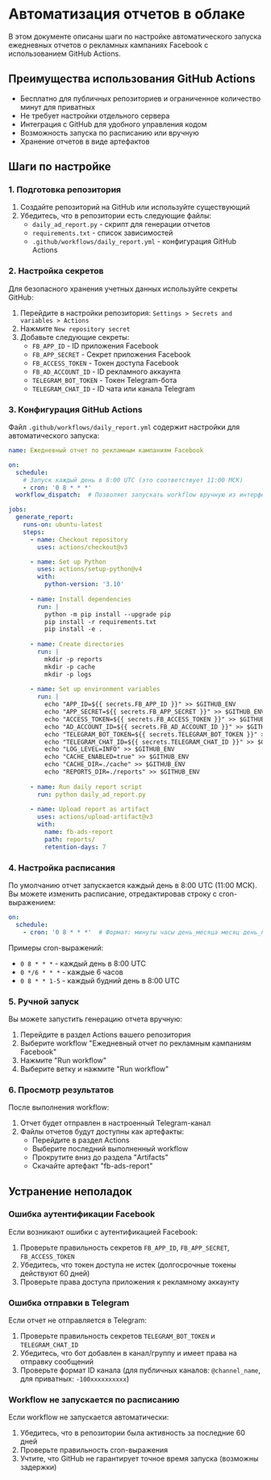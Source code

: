 # Автоматизация отчетов в облаке

В этом документе описаны шаги по настройке автоматического запуска ежедневных отчетов о рекламных кампаниях Facebook с использованием GitHub Actions.

## Преимущества использования GitHub Actions

- Бесплатно для публичных репозиториев и ограниченное количество минут для приватных
- Не требует настройки отдельного сервера
- Интеграция с GitHub для удобного управления кодом
- Возможность запуска по расписанию или вручную
- Хранение отчетов в виде артефактов

## Шаги по настройке

### 1. Подготовка репозитория

1. Создайте репозиторий на GitHub или используйте существующий
2. Убедитесь, что в репозитории есть следующие файлы:
   - `daily_ad_report.py` - скрипт для генерации отчетов
   - `requirements.txt` - список зависимостей
   - `.github/workflows/daily_report.yml` - конфигурация GitHub Actions

### 2. Настройка секретов

Для безопасного хранения учетных данных используйте секреты GitHub:

1. Перейдите в настройки репозитория: `Settings > Secrets and variables > Actions`
2. Нажмите `New repository secret`
3. Добавьте следующие секреты:
   - `FB_APP_ID` - ID приложения Facebook
   - `FB_APP_SECRET` - Секрет приложения Facebook
   - `FB_ACCESS_TOKEN` - Токен доступа Facebook
   - `FB_AD_ACCOUNT_ID` - ID рекламного аккаунта
   - `TELEGRAM_BOT_TOKEN` - Токен Telegram-бота
   - `TELEGRAM_CHAT_ID` - ID чата или канала Telegram

### 3. Конфигурация GitHub Actions

Файл `.github/workflows/daily_report.yml` содержит настройки для автоматического запуска:

```yaml
name: Ежедневный отчет по рекламным кампаниям Facebook

on:
  schedule:
    # Запуск каждый день в 8:00 UTC (это соответствует 11:00 МСК)
    - cron: '0 8 * * *'
  workflow_dispatch:  # Позволяет запускать workflow вручную из интерфейса GitHub

jobs:
  generate_report:
    runs-on: ubuntu-latest
    steps:
      - name: Checkout repository
        uses: actions/checkout@v3

      - name: Set up Python
        uses: actions/setup-python@v4
        with:
          python-version: '3.10'
          
      - name: Install dependencies
        run: |
          python -m pip install --upgrade pip
          pip install -r requirements.txt
          pip install -e .
          
      - name: Create directories
        run: |
          mkdir -p reports
          mkdir -p cache
          mkdir -p logs
          
      - name: Set up environment variables
        run: |
          echo "APP_ID=${{ secrets.FB_APP_ID }}" >> $GITHUB_ENV
          echo "APP_SECRET=${{ secrets.FB_APP_SECRET }}" >> $GITHUB_ENV
          echo "ACCESS_TOKEN=${{ secrets.FB_ACCESS_TOKEN }}" >> $GITHUB_ENV
          echo "AD_ACCOUNT_ID=${{ secrets.FB_AD_ACCOUNT_ID }}" >> $GITHUB_ENV
          echo "TELEGRAM_BOT_TOKEN=${{ secrets.TELEGRAM_BOT_TOKEN }}" >> $GITHUB_ENV
          echo "TELEGRAM_CHAT_ID=${{ secrets.TELEGRAM_CHAT_ID }}" >> $GITHUB_ENV
          echo "LOG_LEVEL=INFO" >> $GITHUB_ENV
          echo "CACHE_ENABLED=true" >> $GITHUB_ENV
          echo "CACHE_DIR=./cache" >> $GITHUB_ENV
          echo "REPORTS_DIR=./reports" >> $GITHUB_ENV
          
      - name: Run daily report script
        run: python daily_ad_report.py
        
      - name: Upload report as artifact
        uses: actions/upload-artifact@v3
        with:
          name: fb-ads-report
          path: reports/
          retention-days: 7
```

### 4. Настройка расписания

По умолчанию отчет запускается каждый день в 8:00 UTC (11:00 МСК). Вы можете изменить расписание, отредактировав строку с cron-выражением:

```yaml
on:
  schedule:
    - cron: '0 8 * * *'  # Формат: минуты часы день_месяца месяц день_недели
```

Примеры cron-выражений:
- `0 8 * * *` - каждый день в 8:00 UTC
- `0 */6 * * *` - каждые 6 часов
- `0 8 * * 1-5` - каждый будний день в 8:00 UTC

### 5. Ручной запуск

Вы можете запустить генерацию отчета вручную:

1. Перейдите в раздел Actions вашего репозитория
2. Выберите workflow "Ежедневный отчет по рекламным кампаниям Facebook"
3. Нажмите "Run workflow"
4. Выберите ветку и нажмите "Run workflow"

### 6. Просмотр результатов

После выполнения workflow:

1. Отчет будет отправлен в настроенный Telegram-канал
2. Файлы отчетов будут доступны как артефакты:
   - Перейдите в раздел Actions
   - Выберите последний выполненный workflow
   - Прокрутите вниз до раздела "Artifacts"
   - Скачайте артефакт "fb-ads-report"

## Устранение неполадок

### Ошибка аутентификации Facebook

Если возникают ошибки с аутентификацией Facebook:
1. Проверьте правильность секретов `FB_APP_ID`, `FB_APP_SECRET`, `FB_ACCESS_TOKEN`
2. Убедитесь, что токен доступа не истек (долгосрочные токены действуют 60 дней)
3. Проверьте права доступа приложения к рекламному аккаунту

### Ошибка отправки в Telegram

Если отчет не отправляется в Telegram:
1. Проверьте правильность секретов `TELEGRAM_BOT_TOKEN` и `TELEGRAM_CHAT_ID`
2. Убедитесь, что бот добавлен в канал/группу и имеет права на отправку сообщений
3. Проверьте формат ID канала (для публичных каналов: `@channel_name`, для приватных: `-100xxxxxxxxxx`)

### Workflow не запускается по расписанию

Если workflow не запускается автоматически:
1. Убедитесь, что в репозитории была активность за последние 60 дней
2. Проверьте правильность cron-выражения
3. Учтите, что GitHub не гарантирует точное время запуска (возможны задержки) 